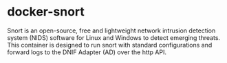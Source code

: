 # docker-snort
Snort is an open-source, free and lightweight network intrusion detection system (NIDS) software for Linux and Windows to detect emerging threats. This container is designed to run snort with standard configurations and forward logs to the DNIF Adapter (AD) over the http API.
